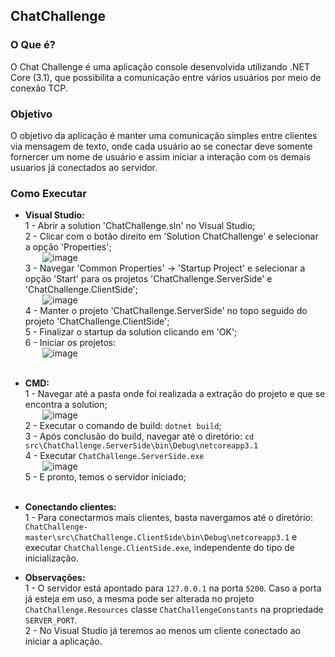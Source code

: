 ## ChatChallenge

### O Que é?
O Chat Challenge é uma aplicação console desenvolvida utilizando .NET Core (3.1), que possibilita a comunicação entre vários usuários por meio de conexão TCP.

### Objetivo
O objetivo da aplicação é manter uma comunicação simples entre clientes via mensagem de texto,
onde cada usuário ao se conectar deve somente fornercer um nome de usuário e assim iniciar a interação com os demais usuarios já conectados ao servidor.

### Como Executar
* <strong>Visual Studio:</strong><br/>
 1 - Abrir a solution 'ChatChallenge.sln' no Visual Studio;<br/>
 2 - Clicar com o botão direito em 'Solution ChatChallenge' e selecionar a opção 'Properties';<br/>
 &nbsp;&nbsp;&nbsp;&nbsp;&nbsp;&nbsp; ![image](https://user-images.githubusercontent.com/36934740/128518721-f06ccb59-7247-4e50-ac6a-ac76a78d9911.png) <br/>
 3 - Navegar 'Common Properties' -> 'Startup Project' e selecionar a opção 'Start' para os projetos 'ChatChallenge.ServerSide' e 'ChatChallenge.ClientSide';<br/>
 &nbsp;&nbsp;&nbsp;&nbsp;&nbsp;&nbsp; ![image](https://user-images.githubusercontent.com/36934740/128518873-165406dc-f386-401a-bd67-7141b91f2a58.png) <br/>
 4 - Manter o projeto 'ChatChallenge.ServerSide' no topo seguido do projeto 'ChatChallenge.ClientSide';<br/>
 5 - Finalizar o startup da solution clicando em 'OK';<br/>
 6 - Iniciar os projetos:<br/>
 &nbsp;&nbsp;&nbsp;&nbsp;&nbsp;&nbsp; ![image](https://user-images.githubusercontent.com/36934740/128518958-7ed20ca7-27fa-4df9-9dbb-a357131ff721.png) <br/><br/>
 
 * <strong>CMD:</strong><br/>
 1 - Navegar até a pasta onde foi realizada a extração do projeto e que se encontra a solution;<br/>
 &nbsp;&nbsp;&nbsp;&nbsp;&nbsp;&nbsp; ![image](https://user-images.githubusercontent.com/36934740/128519555-09b012a3-a5ea-40db-b53e-0ce8c775d0c0.png) <br/>
 2 - Executar o comando de build: `dotnet build`;<br/>
 3 - Após conclusão do build, navegar até o diretório: `cd src\ChatChallenge.ServerSide\bin\Debug\netcoreapp3.1`<br/>
 4 - Executar `ChatChallenge.ServerSide.exe`<br/>
 &nbsp;&nbsp;&nbsp;&nbsp;&nbsp;&nbsp; ![image](https://user-images.githubusercontent.com/36934740/128521398-ac5a95a3-49e4-49b2-9085-454d5db59087.png) <br/>
 5 - E pronto, temos o servidor iniciado;<br/><br/>

 * <strong>Conectando clientes:</strong><br/>
  1 - Para conectarmos mais clientes, basta navergamos até o diretório: `ChatChallenge-master\src\ChatChallenge.ClientSide\bin\Debug\netcoreapp3.1` e executar
  `ChatChallenge.ClientSide.exe`, independente do tipo de inicialização.<br/>
   
  * <strong>Observações:</strong><br/>
  1 - O servidor está apontado para `127.0.0.1` na porta `5200`. Caso a porta já esteja em uso, a mesma pode ser alterada no projeto `ChatChallenge.Resources` classe `ChatChallengeConstants` na propriedade `SERVER_PORT`.<br/>
  2 - No Visual Studio já teremos ao menos um cliente conectado ao iniciar a aplicação.<br/>
